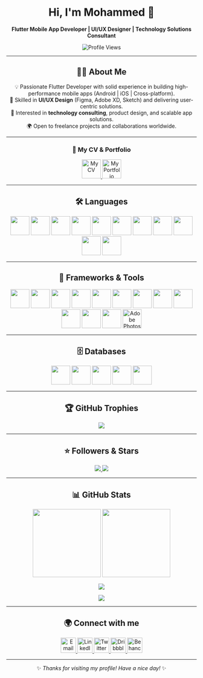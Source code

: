 <!-- README احترافي لمحمد -->
<div align="center">

# Hi, I'm Mohammed 👋
**Flutter Mobile App Developer | UI/UX Designer | Technology Solutions Consultant**

![Profile Views](https://komarev.com/ghpvc/?username=MOHAMMED-ALHASEKI&color=blue)

---

## 👨‍💻 About Me
💡 Passionate Flutter Developer with solid experience in building high-performance mobile apps (Android | iOS | Cross-platform).  
🎨 Skilled in **UI/UX Design** (Figma, Adobe XD, Sketch) and delivering user-centric solutions.  
🚀 Interested in **technology consulting**, product design, and scalable app solutions.  
🌍 Open to freelance projects and collaborations worldwide.  

---

### 📄 My CV & Portfolio
<p align="center">
  <a href="CV_LINK" target="_blank">
    <img src="https://cdn-icons-png.flaticon.com/512/337/337946.png" width="50" title="My CV"/>
  </a>
  <a href="https://mohammed-alhaseki.github.io/Mohammed-Portfolio/" target="_blank">
    <img src="https://cdn-icons-png.flaticon.com/512/841/841364.png" width="50" title="My Portfolio Website"/>
  </a>
</p>

---

## 🛠️ Languages
<p>
  <img src="https://cdn.jsdelivr.net/gh/devicons/devicon/icons/dart/dart-original.svg" width="50"/>
  <img src="https://cdn.jsdelivr.net/gh/devicons/devicon/icons/python/python-original.svg" width="50"/>
  <img src="https://cdn.jsdelivr.net/gh/devicons/devicon/icons/cplusplus/cplusplus-original.svg" width="50"/>
  <img src="https://cdn.jsdelivr.net/gh/devicons/devicon/icons/csharp/csharp-original.svg" width="50"/>
  <img src="https://cdn.jsdelivr.net/gh/devicons/devicon/icons/java/java-original.svg" width="50"/>
  <img src="https://cdn.jsdelivr.net/gh/devicons/devicon/icons/kotlin/kotlin-original.svg" width="50"/>
  <img src="https://cdn.jsdelivr.net/gh/devicons/devicon/icons/swift/swift-original.svg" width="50"/>
  <img src="https://cdn.jsdelivr.net/gh/devicons/devicon/icons/html5/html5-original.svg" width="50"/>
  <img src="https://cdn.jsdelivr.net/gh/devicons/devicon/icons/css3/css3-original.svg" width="50"/>
  <img src="https://cdn.jsdelivr.net/gh/devicons/devicon/icons/javascript/javascript-original.svg" width="50"/>
  <img src="https://cdn.jsdelivr.net/gh/devicons/devicon/icons/php/php-original.svg" width="50"/>
</p>

---

## 🚀 Frameworks & Tools
<p>
  <img src="https://cdn.jsdelivr.net/gh/devicons/devicon/icons/flutter/flutter-original.svg" width="50"/>
  <img src="https://cdn.jsdelivr.net/gh/devicons/devicon/icons/dot-net/dot-net-original.svg" width="50"/>
  <img src="https://cdn.jsdelivr.net/gh/devicons/devicon/icons/nodejs/nodejs-original.svg" width="50"/>
  <img src="https://cdn.jsdelivr.net/gh/devicons/devicon/icons/django/django-plain.svg" width="50"/>
  <img src="https://cdn.jsdelivr.net/gh/devicons/devicon/icons/flask/flask-original.svg" width="50"/>
  <img src="https://cdn.jsdelivr.net/gh/devicons/devicon/icons/spring/spring-original.svg" width="50"/>
  <img src="https://cdn.jsdelivr.net/gh/devicons/devicon/icons/bootstrap/bootstrap-original.svg" width="50"/>
  <img src="https://www.vectorlogo.zone/logos/tailwindcss/tailwindcss-icon.svg" width="50"/>
  <img src="https://cdn.jsdelivr.net/gh/devicons/devicon/icons/react/react-original.svg" width="50"/>
  <img src="https://cdn.jsdelivr.net/gh/devicons/devicon/icons/git/git-original.svg" width="50"/>
  <img src="https://cdn.jsdelivr.net/gh/devicons/devicon/icons/postman/postman-original.svg" width="50"/>
  <img src="https://cdn.jsdelivr.net/gh/devicons/devicon/icons/figma/figma-original.svg" width="50"/>
  <img src="https://cdn-icons-png.flaticon.com/512/5968/5968520.png" width="50" title="Adobe Photoshop"/>
</p>

---

## 🗄️ Databases
<p>
  <img src="https://cdn.jsdelivr.net/gh/devicons/devicon/icons/mysql/mysql-original.svg" width="50"/>
  <img src="https://cdn.jsdelivr.net/gh/devicons/devicon/icons/postgresql/postgresql-original.svg" width="50"/>
  <img src="https://cdn.jsdelivr.net/gh/devicons/devicon/icons/mongodb/mongodb-original.svg" width="50"/>
  <img src="https://cdn.jsdelivr.net/gh/devicons/devicon/icons/firebase/firebase-plain.svg" width="50"/>
  <img src="https://cdn.jsdelivr.net/gh/devicons/devicon/icons/sqlite/sqlite-original.svg" width="50"/>
</p>

---

## 🏆 GitHub Trophies
<p align="center">
  <img src="https://github-profile-trophy.vercel.app/?username=MOHAMMED-ALHASEKI&theme=darkhub&no-frame=true&margin-w=15&margin-h=15"/>
</p>

---

## ⭐ Followers & Stars
<p align="center">
  <a href="https://github.com/MOHAMMED-ALHASEKI?tab=followers">
    <img src="https://img.shields.io/github/followers/MOHAMMED-ALHASEKI?label=Followers&style=for-the-badge&logo=github"/>
  </a>
  <a href="https://github.com/MOHAMMED-ALHASEKI?tab=repositories">
    <img src="https://img.shields.io/github/stars/MOHAMMED-ALHASEKI?label=Stars&style=for-the-badge&logo=github"/>
  </a>
</p>

---

## 📊 GitHub Stats
<p align="center">
  <img src="https://github-readme-stats.vercel.app/api?username=MOHAMMED-ALHASEKI&show_icons=true&theme=dark&count_private=true" height="180em"/>
  <img src="https://github-readme-stats.vercel.app/api/top-langs/?username=MOHAMMED-ALHASEKI&layout=compact&theme=dark" height="180em"/>
</p>

<p align="center">
  <img src="https://github-readme-streak-stats.herokuapp.com/?user=MOHAMMED-ALHASEKI&theme=dark"/>
</p>

<p align="center">
  <a href="https://github.com/Ashutosh00710/github-readme-activity-graph">
    <img src="https://github-readme-activity-graph.vercel.app/graph?username=MOHAMMED-ALHASEKI&theme=react-dark"/>
  </a>
</p>

---

## 🌍 Connect with me
<p align="center">
  <a href="mailto:mohammedalhaseki@gmail.com">
    <img src="https://cdn-icons-png.flaticon.com/512/732/732200.png" width="40" title="Email"/>
  </a>
  <a href="https://www.linkedin.com/in/mohammedalhaseki-055668336">
    <img src="https://cdn.jsdelivr.net/gh/devicons/devicon/icons/linkedin/linkedin-original.svg" width="40" title="LinkedIn"/>
  </a>
  <a href="https://twitter.com/YOUR_TWITTER">
    <img src="https://cdn.jsdelivr.net/gh/devicons/devicon/icons/twitter/twitter-original.svg" width="40" title="Twitter"/>
  </a>
  <a href="https://dribbble.com/YOUR_DRIBBBLE">
  <img src="https://cdn-icons-png.flaticon.com/512/733/733544.png" width="40" title="Dribbble"/>
</a>
  <a href="https://www.behance.net/YOUR_BEHANCE">
    <img src="https://cdn.jsdelivr.net/gh/devicons/devicon/icons/behance/behance-original.svg" width="40" title="Behance"/>
  </a>
</p>

---

✨ *Thanks for visiting my profile! Have a nice day!* ✨  

</div>
